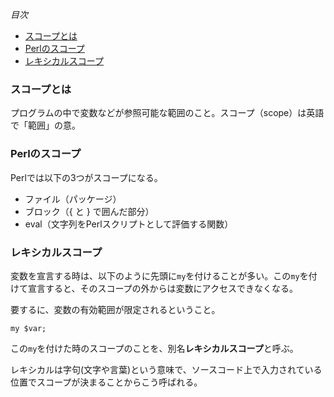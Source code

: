 *目次*
* [スコープとは](#スコープとは)
* [Perlのスコープ](#Perlのスコープ)
* [レキシカルスコープ](#レキシカルスコープ)

### スコープとは

プログラムの中で変数などが参照可能な範囲のこと。スコープ（scope）は英語で「範囲」の意。

### Perlのスコープ

Perlでは以下の3つがスコープになる。

* ファイル（パッケージ）
* ブロック（{ と } で囲んだ部分）
* eval（文字列をPerlスクリプトとして評価する関数）

### レキシカルスコープ

変数を宣言する時は、以下のように先頭に`my`を付けることが多い。この`my`を付けて宣言すると、そのスコープの外からは変数にアクセスできなくなる。

要するに、変数の有効範囲が限定されるということ。
```
my $var;
```

この`my`を付けた時のスコープのことを、別名**レキシカルスコープ**と呼ぶ。

レキシカルは字句(文字や言葉)という意味で、ソースコード上で入力されている位置でスコープが決まることからこう呼ばれる。
